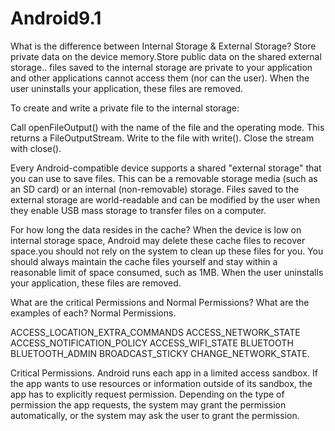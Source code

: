 # Android9.1
What is the difference between Internal Storage & External Storage?
	Store private data on the device memory.Store public data on the shared external storage..
files saved to the internal storage are private to your application and other applications cannot access them (nor can the user). When the user uninstalls your application, these files are removed.

To create and write a private file to the internal storage:

Call openFileOutput() with the name of the file and the operating mode. This returns a FileOutputStream.
Write to the file with write().
Close the stream with close().

Every Android-compatible device supports a shared "external storage" that you can use to save files. This can be a removable storage media (such as an SD card) or an internal (non-removable) storage. Files saved to the external storage are world-readable and can be modified by the user when they enable USB mass storage to transfer files on a computer.




For how long the data resides in the cache?
When the device is low on internal storage space, Android may delete these cache files to recover space.you should not rely on the system to clean up these files for you. You should always maintain the cache files yourself and stay within a reasonable limit of space consumed, such as 1MB. When the user uninstalls your application, these files are removed.




What are the critical Permissions and Normal Permissions? What are the examples of each?
Normal Permissions.

ACCESS_LOCATION_EXTRA_COMMANDS
ACCESS_NETWORK_STATE
ACCESS_NOTIFICATION_POLICY
ACCESS_WIFI_STATE
BLUETOOTH
BLUETOOTH_ADMIN
BROADCAST_STICKY
CHANGE_NETWORK_STATE. 


Critical Permissions.
Android runs each app in a limited access sandbox. If the app wants to use resources or information outside of its sandbox, the app has to explicitly request permission. Depending on the type of permission the app requests, the system may grant the permission automatically, or the system may ask the user to grant the permission.
